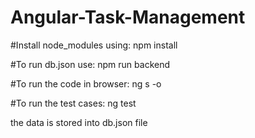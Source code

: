 # Angular-Task-Management

#Install node_modules using: npm install

#To run db.json use:  npm run backend

#To run the code in browser: ng s -o

#To run the test cases: ng test

the data is stored into db.json file
